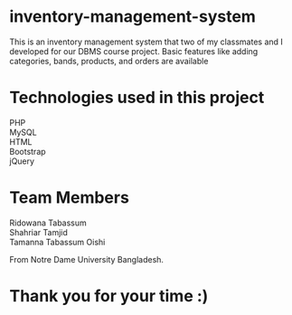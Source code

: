 # inventory-management-system
This is an inventory management system that two of my classmates and I developed for our DBMS course project. Basic features like adding categories, bands, products, and orders are available

# Technologies used in this project
PHP<br>
MySQL<br>
HTML<br>
Bootstrap<br>
jQuery<br>

# Team Members
Ridowana Tabassum<br>
Shahriar Tamjid<br>
Tamanna Tabassum Oishi<br>

From Notre Dame University Bangladesh.

# Thank you for your time :)
